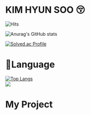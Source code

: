 # KIM HYUN SOO :kissing_closed_eyes:

![Hits](https://hits.seeyoufarm.com/api/count/incr/badge.svg?url=https%3A%2F%2Fgithub.com%2FKIMHYUNSOO1999&count_bg=%239DA82A&title_bg=%23000000&icon=&icon_color=%23E7E7E7&title=hits&edge_flat=false)


![Anurag's GitHub stats](https://github-readme-stats.vercel.app/api?username=KIMHYUNSOO1999&&show_icons=true&theme=highcontrast)

[![Solved.ac Profile](http://mazassumnida.wtf/api/v2/generate_badge?boj=llllllllllllllllllll)](https://solved.ac/llllllllllllllllllll/)


# :speech_balloon:Language
[![Top Langs](https://github-readme-stats.vercel.app/api/top-langs/?username=KIMHYUNSOO1999)](https://github.com/KIMHYUNSOO1999/github-readme-stats)
</br><img src="https://img.shields.io/badge/Python-3766AB?style=flat-square&logo=Python&logoColor=white"/></a>

# My Project
